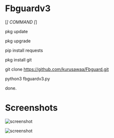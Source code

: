 # Fbguardv3

[*] COMMAND [*]

pkg update

pkg upgrade

pip install requests

pkg install git

git clone https://github.com/kurusawaa/Fbguard.git

python3 fbguardv3.py

done.



# Screenshots


![screenshot](https://i.ibb.co/4T2kpx5/Screenshot-2023-11-14-14-42-52-71.jpg)


![screenshot](https://i.ibb.co/vYGKCwZ/Screenshot-2023-11-14-21-38-57-48.jpg)
